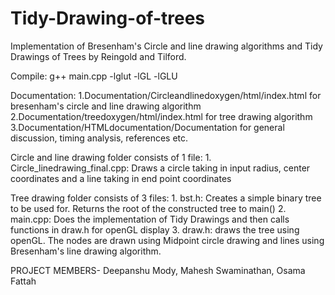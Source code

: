 # Tidy-Drawing-of-trees
Implementation of Bresenham's Circle and line drawing algorithms and Tidy Drawings of Trees by Reingold and Tilford.

Compile: g++ main.cpp -lglut -lGL -lGLU

Documentation: 1.Documentation/Circleandlinedoxygen/html/index.html for bresenham's circle and line drawing algorithm
               2.Documentation/treedoxygen/html/index.html for tree drawing algorithm 
               3.Documentation/HTMLdocumentation/Documentation for general discussion, timing analysis, references etc.

Circle and line drawing folder consists of 1 file:
	1. Circle_linedrawing_final.cpp: Draws a circle taking in input radius, center coordinates and a line taking in end point coordinates

Tree drawing folder consists of 3 files:
	1. bst.h: Creates a simple binary tree to be used for. Returns the root of the constructed tree to main()
	2. main.cpp: Does the implementation of Tidy Drawings and then calls functions in draw.h for openGL display
	3. draw.h: draws the tree using openGL. The nodes are drawn using Midpoint circle drawing and lines using Bresenham's line drawing algorithm.


PROJECT MEMBERS- Deepanshu Mody, Mahesh Swaminathan, Osama Fattah

